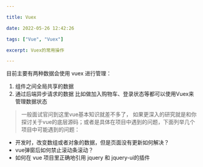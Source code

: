 ```yaml
---

title: Vuex

date: 2022-05-26 12:42:26

tags: ["Vue", "Vuex"]

excerpt: Vuex的常用操作

---
```






目前主要有两种数据会使用 vuex 进行管理：

1.  组件之间全局共享的数据
2.  通过后端异步请求的数据 比如做加入购物车、登录状态等都可以使用Vuex来管理数据状态

> 一般面试官问到这里vue基本知识就差不多了， 如果更深入的研究就是和你探讨关于vue的底层源码；或者是具体在项目中遇到的问题，下面列举几个项目中可能遇到的问题：

- 开发时，改变数组或者对象的数据，但是页面没有更新如何解决？
- vue弹窗后如何禁止滚动条滚动？
- 如何在 vue 项目里正确地引用 jquery 和 jquery-ui的插件